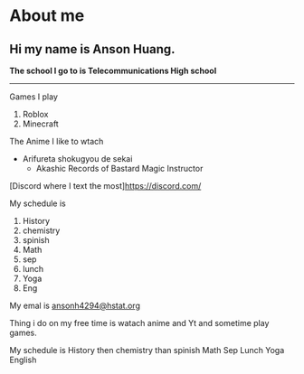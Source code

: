 # About me
## Hi my name is Anson Huang.
**The school I go to is Telecommunications High school**

---

Games I play
1. Roblox 
2. Minecraft  

The Anime I like to wtach

* Arifureta shokugyou de sekai
  * Akashic Records of Bastard Magic Instructor
  
[Discord where I text the most]https://discord.com/

My schedule is 
1. History
2. chemistry
3. spinish
4. Math
5. sep
6. lunch
7. Yoga
8. Eng




My emal is ansonh4294@hstat.org  

Thing i do on my free time is watach anime and Yt and sometime play games.

My schedule is History then chemistry than spinish Math Sep Lunch Yoga English

